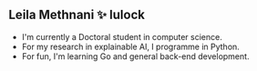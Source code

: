 ## Leila Methnani ✨ lulock 

- I'm currently a Doctoral student in computer science.
- For my research in explainable AI, I programme in Python.
- For fun, I'm learning Go and general back-end development.
<!--
**lulock/lulock** is a ✨ _special_ ✨ repository because its `README.md` (this file) appears on your GitHub profile.

Here are some ideas to get you started:

- 🔭 I’m currently working on ...
- 🌱 I’m currently learning ...
- 👯 I’m looking to collaborate on ...
- 🤔 I’m looking for help with ...
- 💬 Ask me about ...
- 📫 How to reach me: ...
- 😄 Pronouns: ...
- ⚡ Fun fact: ...
-->
